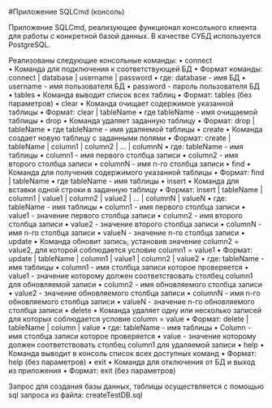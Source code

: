 #Приложение SQLCmd (консоль)


Приложение SQLCmd, реализующее функционал консольного клиента для работы с конкретной базой данных.
В качестве СУБД используется PostgreSQL.

Реализованы следующие консольные команды:
•	сonnect        
    •	Команда для подключения к соответствующей БД
    •	Формат команды: connect | database | username | password
        •	где: database - имя БД
        •	username -  имя пользователя БД
        •	password - пароль пользователя БД
•	tables
    •	Команда выводит список всех таблиц 
        •	Формат: tables (без параметров)
•	clear
    •	Команда очищает содержимое указанной таблицы
    •	Формат: clear | tableName
        •	где tableName - имя очищаемой таблицы
•	drop
    •	Команда удаляет заданную таблицу
    •	Формат: drop | tableName
        •	где tableName - имя удаляемой таблицы
•	create
    •	Команда создает новую таблицу с заданными полями
    •	Формат: create | tableName | column1 | column2 | ... | columnN 
        •	где: tableName - имя таблицы
        •	column1 - имя первого столбца записи 
        •	column2 - имя второго столбца записи 
        •	columnN - имя n-го столбца записи 
•	find 
    •	Команда для получения содержимого указанной таблицы
    •	Формат: find | tableName
        •	где tableName - имя таблицы
•	insert
    •	Команда для вставки одной строки в заданную таблицу
    •	Формат: insert | tableName | column1 | value1 | column2 | value2 | ... | columnN | valueN
        •	где: tableName - имя таблицы
        •	column1 - имя первого столбца записи 
        •	value1 - значение первого столбца записи 
        •	column2 - имя второго столбца записи 
        •	value2 - значение второго столбца записи 
        •	columnN - имя n-го столбца записи 
        •	valueN - значение n-го столбца записи 
•	update
    •	Команда обновит запись, установив значение column2 = value2, для которой соблюдается условие column1 = value1 
    •	Формат: update | tableName | column1 | value1 | column2 | value2
        •	где: tableName - имя таблицы
        •	column1 - имя столбца записи которое проверяется
        •	value1 - значение которому должен соответствовать столбец column1 для обновляемой записи
        •	column2 - имя обновляемого столбца записи 
        •	value2 - значение обновляемого столбца записи 
        •	columnN - имя n-го обновляемого столбца записи 
        •	valueN - значение n-го обновляемого столбца записи 
•	delete
    •	Команда удаляет одну или несколько записей для которых соблюдается условие column = value
    •	Формат: delete | tableName | column | value
        •	где: tableName - имя таблицы
        •	Column - имя столбца записи которое проверяется
        •	value - значение которому должен соответствовать столбец column1 для удаляемой записи
•	help 
    •	Команда выводит в консоль список всех доступных команд
    •	Формат: help (без параметров)
•	exit 
    •	Команда для отключения от БД и выход из приложения
    •	Формат: exit (без параметров)




Запрос для создания базы данных, таблицы осуществляется с помощью sql запроса из файла:
createTestDB.sql





